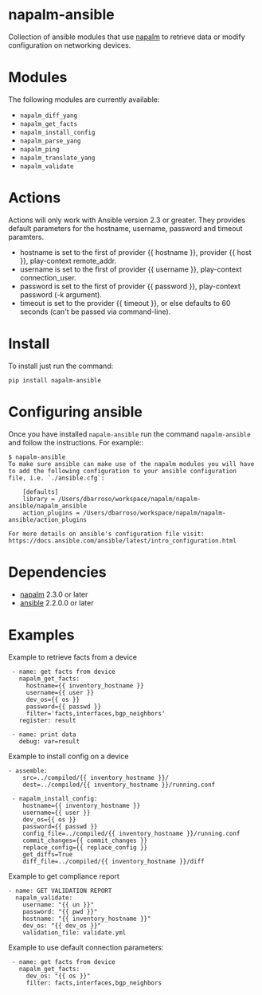 # napalm-ansible

Collection of ansible modules that use [napalm](https://github.com/napalm-automation/napalm) to retrieve data or modify configuration on networking devices.

Modules
=======

The following modules are currently available:

- ``napalm_diff_yang``
- ``napalm_get_facts``
- ``napalm_install_config``
- ``napalm_parse_yang``
- ``napalm_ping``
- ``napalm_translate_yang``
- ``napalm_validate``

Actions
=======

Actions will only work with Ansible version 2.3 or greater.
They provides default parameters for the hostname, username, password and timeout paramters.
* hostname is set to the first of provider {{ hostname }}, provider {{ host }}, play-context remote_addr.
* username is set to the first of provider {{ username }}, play-context connection_user.
* password is set to the first of provider {{ password }}, play-context password (-k argument).
* timeout is set to the provider {{ timeout }}, or else defaults to 60 seconds (can't be passed via command-line).

Install
=======

To install just run the command:

```
pip install napalm-ansible
```

Configuring ansible
===================

Once you have installed ``napalm-ansible`` run the command ``napalm-ansible`` and follow the instructions. For example::

```
$ napalm-ansible
To make sure ansible can make use of the napalm modules you will have
to add the following configuration to your ansible configuration
file, i.e. `./ansible.cfg`:

    [defaults]
    library = /Users/dbarroso/workspace/napalm/napalm-ansible/napalm_ansible
    action_plugins = /Users/dbarroso/workspace/napalm/napalm-ansible/action_plugins

For more details on ansible's configuration file visit:
https://docs.ansible.com/ansible/latest/intro_configuration.html
```

Dependencies
=======
* [napalm](https://github.com/napalm-automation/napalm) 2.3.0 or later
* [ansible](https://github.com/ansible/ansible) 2.2.0.0 or later


Examples
=======

Example to retrieve facts from a device
```
 - name: get facts from device
   napalm_get_facts:
     hostname={{ inventory_hostname }}
     username={{ user }}
     dev_os={{ os }}
     password={{ passwd }}
     filter='facts,interfaces,bgp_neighbors'
   register: result

 - name: print data
   debug: var=result
```
Example to install config on a device
```
- assemble:
    src=../compiled/{{ inventory_hostname }}/
    dest=../compiled/{{ inventory_hostname }}/running.conf

 - napalm_install_config:
    hostname={{ inventory_hostname }}
    username={{ user }}
    dev_os={{ os }}
    password={{ passwd }}
    config_file=../compiled/{{ inventory_hostname }}/running.conf
    commit_changes={{ commit_changes }}
    replace_config={{ replace_config }}
    get_diffs=True
    diff_file=../compiled/{{ inventory_hostname }}/diff
```

Example to get compliance report
```
- name: GET VALIDATION REPORT
  napalm_validate:
    username: "{{ un }}"
    password: "{{ pwd }}"
    hostname: "{{ inventory_hostname }}"
    dev_os: "{{ dev_os }}"
    validation_file: validate.yml
```

Example to use default connection parameters:
```
 - name: get facts from device
   napalm_get_facts:
     dev_os: "{{ os }}"
     filter: facts,interfaces,bgp_neighbors
```
